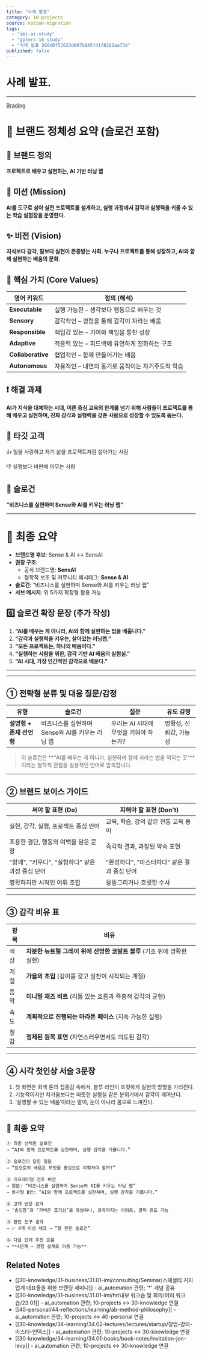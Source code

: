 ```yaml
---
title: "사례 발표"
category: 10-projects
source: notion-migration
tags:
  - "imi-ai-study"
  - "gpters-18-study"
  - "사례 발표 260d0f53623d807b945fd1f8282aa75d"
published: false
---
```


# 사례 발표.

***

[Brading](%EC%82%AC%EB%A1%80%20%EB%B0%9C%ED%91%9C/Brading.csv)

# 📌 브랜드 정체성 요약 (슬로건 포함)

## 🎯 브랜드 정의

**프로젝트로 배우고 실현하는, AI 기반 러닝 랩**

## 🚀 미션 (Mission)

**AI를 도구로 삼아 실전 프로젝트를 설계하고,
실행 과정에서 감각과 실행력을 키울 수 있는 학습 실험장을 운영한다.**

## ✨ 비전 (Vision)

**지식보다 감각, 말보다 실현이 존중받는 사회.
누구나 프로젝트를 통해 성장하고, AI와 함께 실현하는 배움의 문화.**

## 💎 핵심 가치 (Core Values)

| 영어 키워드 | 정의 (해석) |
| --- | --- |
| **Executable** | 실행 가능한 – 생각보다 행동으로 배우는 것 |
| **Sensory** | 감각적인 – 경험을 통해 감각이 자라는 배움 |
| **Responsible** | 책임감 있는 – 기여와 책임을 통한 성장 |
| **Adaptive** | 적응력 있는 – 피드백에 유연하게 진화하는 구조 |
| **Collaborative** | 협업적인 – 함께 만들어가는 배움 |
| **Autonomous** | 자율적인 – 내면의 동기로 움직이는 자기주도적 학습 |

## ❗ 해결 과제

**AI가 지식을 대체하는 시대, 이론 중심 교육의 한계를 넘기 위해
사람들이 프로젝트를 통해 배우고 실현하며,
진짜 감각과 실행력을 갖춘 사람으로 성장할 수 있도록 돕는다.**

## 👤 타깃 고객

👍 일을 사랑하고 자기 삶을 프로젝트처럼 살아가는 사람

👎 실행보다 비판에 머무는 사람

## 📢 슬로건

**“비즈니스를 실현하며 Sense와 AI를 키우는 러닝 랩”**

***

# 🎯 최종 요약

* **브랜드명 후보**: Sense & AI ↔ SensAI
* **권장 구조**:
  * 공식 브랜드명: **SensAI**
  * 철학적 보조 및 커뮤니티 해시태그: **Sense & AI**
* **슬로건**: “비즈니스를 실현하며 Sense와 AI를 키우는 러닝 랩”
* **서브 메시지**: 위 5가지 확장형 활용 가능

## 6️⃣ 슬로건 확장 문장 (추가 작성)

1. **“AI를 배우는 게 아니라, AI와 함께 실현하는 법을 배웁니다.”**
2. **“감각과 실행력을 키우는, 살아있는 러닝랩.”**
3. **“모든 프로젝트는, 하나의 배움이다.”**
4. **“실행하는 사람을 위한, 감각 기반 AI 배움의 실험실.”**
5. **“AI 시대, 가장 인간적인 감각으로 배운다.”**

***

***

## ① 전략형 분류 및 대응 질문/감정

| 유형 | 슬로건 | 질문 | 유도 감정 |
| --- | --- | --- | --- |
| **설명형 + 존재 선언형** | 비즈니스를 실현하며 Sense와 AI를 키우는 러닝 랩 | 우리는 AI 시대에 무엇을 키워야 하는가? | 명확성, 신뢰감, 가능성 |

> 이 슬로건은 \*\*“AI를 배우는 게 아니라, 실현하며 함께 자라는 법을 익히는 곳”\*\*이라는 철학적 관점을 실용적인 언어로 압축합니다.

***

## ② 브랜드 보이스 가이드

| 써야 할 표현 (Do) | 피해야 할 표현 (Don't) |
| --- | --- |
| 실현, 감각, 실행, 프로젝트 중심 언어 | 교육, 학습, 강의 같은 전통 교육 용어 |
| 조용한 결단, 행동의 여백을 담은 문장 | 즉각적 결과, 과장된 약속 표현 |
| "함께", "키우다", "실험하다" 같은 과정 중심 단어 | "완성하다", "마스터하다" 같은 결과 중심 단어 |
| 명확하지만 시적인 어휘 조합 | 뭉뚱그리거나 흐릿한 수사 |

***

## ③ 감각 비유 표

| 항목 | 비유 |
| --- | --- |
| 색상 | **차분한 뉴트럴 그레이 위에 선명한 코발트 블루** (기초 위에 명확한 실현) |
| 계절 | **가을의 초입** (깊이를 갖고 실천이 시작되는 계절) |
| 음악 | **미니멀 재즈 비트** (리듬 있는 흐름과 즉흥적 감각의 균형) |
| 속도 | **계획적으로 진행되는 마라톤 페이스** (지속 가능한 실행) |
| 질감 | **정제된 원목 표면** (자연스러우면서도 의도된 감각) |

***

## ④ 시각 첫인상 서술 3문장

1. 첫 화면은 회색 톤의 집중감 속에서, 블루 라인이 또렷하게 실현의 방향을 가리킨다.
2. 기능적이지만 차가움보다는 따뜻한 실험실 같은 분위기에서 감각이 깨어난다.
3. ‘실행할 수 있는 배움’이라는 말이, 눈이 아니라 몸으로 느껴진다.

***

## 📌 최종 요약

```
① 최종 선택한 슬로건
→ “AI와 함께 프로젝트를 실현하며, 실행 감각을 기릅니다.”

② 슬로건이 답한 질문
→ “앞으로의 배움은 무엇을 중심으로 이뤄져야 할까?”

③ 리프레이밍 전후 버전
→ 원문: “비즈니스를 실현하며 Sense와 AI를 키우는 러닝 랩”
→ 동사형 B안: “AI와 함께 프로젝트를 실현하며, 실행 감각을 기릅니다.”

④ 고객 반응 요약
→ ‘솔깃함’과 ‘가벼운 호기심’을 유발하나, 공유까지는 어려움. 클릭 유도 가능

⑤ 판단 도구 결과
→ ✅ 4개 이상 체크 → “잘 만든 슬로건”

⑥ 다음 단계 추천 흐름
→ **4단계 – 경험 설계로 이동 가능**

```

## Related Notes

- [[30-knowledge/31-business/31.01-imi/consulting/Seminar/스페셜티 커피업계 대표들을 위한 브랜딩 세미나]] - ai_automation 관련; '*' 개념 공유
- [[30-knowledge/31-business/31.01-imi/hr/내부 워크숍 및 회의/이미 워크숍/23 01]] - ai_automation 관련; 10-projects ↔ 30-knowledge 연결
- [[40-personal/44-reflections/learning/ab-method-philosophy]] - ai_automation 관련; 10-projects ↔ 40-personal 연결
- [[30-knowledge/34-learning/34.02-lectures/lectures/startup/창업-강의-마스터-인덱스]] - ai_automation 관련; 10-projects ↔ 30-knowledge 연결
- [[30-knowledge/34-learning/34.01-books/book-notes/invitation-jon-levy]] - ai_automation 관련; 10-projects ↔ 30-knowledge 연결
